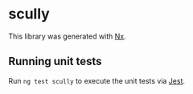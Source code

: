 # scully

This library was generated with [Nx](https://nx.dev).

## Running unit tests

Run `ng test scully` to execute the unit tests via [Jest](https://jestjs.io).
